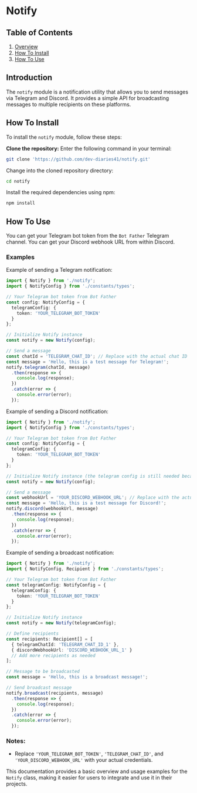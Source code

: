 # Notify

## Table of Contents
1. [Overview](#overview)
2. [How To Install](#how-to-install)
3. [How To Use](#how-to-use)

## Introduction
<a name="overview"></a>
The `notify` module is a notification utility that allows you to send messages via Telegram and Discord. It provides a simple API for broadcasting messages to multiple recipients on these platforms.

## How To Install
<a name="how-to-install"></a>

To install the `notify` module, follow these steps:

**Clone the repository:**
Enter the following command in your terminal:

```bash
git clone 'https://github.com/dev-diaries41/notify.git'
```

Change into the cloned repository directory:

```bash
cd notify
```

Install the required dependencies using npm:

```bash
npm install
```

## How To Use
<a name="how-to-use"></a>
You can get your Telegram bot token from the `Bot Father` Telegram channel. You can get your Discord webhook URL from within Discord.

### Examples

Example of sending a Telegram notification:

```typescript
import { Notify } from './notify';
import { NotifyConfig } from './constants/types';

// Your Telegram bot token from Bot Father
const config: NotifyConfig = {
  telegramConfig: {
    token: 'YOUR_TELEGRAM_BOT_TOKEN'
  }
};

// Initialize Notify instance
const notify = new Notify(config);

// Send a message
const chatId = 'TELEGRAM_CHAT_ID'; // Replace with the actual chat ID
const message = 'Hello, this is a test message for Telegram!';
notify.telegram(chatId, message)
  .then(response => {
    console.log(response);
  })
  .catch(error => {
    console.error(error);
  });
```

Example of sending a Discord notification:

```typescript
import { Notify } from './notify';
import { NotifyConfig } from './constants/types';

// Your Telegram bot token from Bot Father
const config: NotifyConfig = {
  telegramConfig: {
    token: 'YOUR_TELEGRAM_BOT_TOKEN'
  }
};

// Initialize Notify instance (the telegram config is still needed because Notify extends TelegramBot class)
const notify = new Notify(config);

// Send a message
const webhookUrl = 'YOUR_DISCORD_WEBHOOK_URL'; // Replace with the actual webhook URL
const message = 'Hello, this is a test message for Discord!';
notify.discord(webhookUrl, message)
  .then(response => {
    console.log(response);
  })
  .catch(error => {
    console.error(error);
  });
```

Example of sending a broadcast notification:

```typescript
import { Notify } from './notify';
import { NotifyConfig, Recipient } from './constants/types';

// Your Telegram bot token from Bot Father
const telegramConfig: NotifyConfig = {
  telegramConfig: {
    token: 'YOUR_TELEGRAM_BOT_TOKEN'
  }
};

// Initialize Notify instance
const notify = new Notify(telegramConfig);

// Define recipients
const recipients: Recipient[] = [
  { telegramChatId: 'TELEGRAM_CHAT_ID_1' },
  { discordWebhookUrl: 'DISCORD_WEBHOOK_URL_1' }
  // Add more recipients as needed
];

// Message to be broadcasted
const message = 'Hello, this is a broadcast message!';

// Send broadcast message
notify.broadcast(recipients, message)
  .then(response => {
    console.log(response);
  })
  .catch(error => {
    console.error(error);
  });
```

### Notes:
- Replace `'YOUR_TELEGRAM_BOT_TOKEN'`, `'TELEGRAM_CHAT_ID'`, and `'YOUR_DISCORD_WEBHOOK_URL'` with your actual credentials.

This documentation provides a basic overview and usage examples for the `Notify` class, making it easier for users to integrate and use it in their projects.
